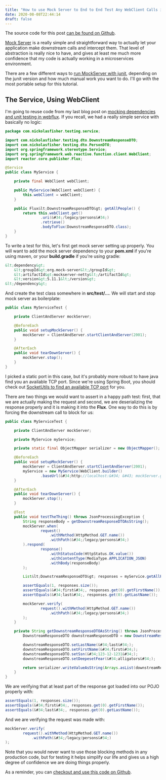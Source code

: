 ```yaml
---
title: "How to use Mock Server to End to End Test Any WebClient Calls in Spring Boot Webflux"
date: 2020-08-08T22:44:14
draft: false
---
```


The source code for this post [can be found on Github](https://github.com/nfisher23/reactive-programming-webflux/tree/master/mocking-and-unit-testing).

[Mock Server](https://www.mock-server.com) is a really simple and straightforward way to actually let your application make downstream calls and intercept them. That level of abstraction is really nice to have, and gives at least me much more confidence that my code is actually working in a microservices environment.

There are a few different ways to [run MockServer with junit](https://www.mock-server.com/mock_server/running_mock_server.html), depending on the junit version and how much manual work you want to do. I&#39;ll go with the most portable setup for this tutorial.

## The Service, Using WebClient

I&#39;m going to reuse code from my last blog post on [mocking dependencies and unit testing in webflux](https://nickolasfisher.com/blog/How-to-Mock-Dependencies-and-Unit-Test-in-Spring-Boot-Webflux). If you recall, we had a really simple service with basically no logic:

```java
package com.nickolasfisher.testing.service;

import com.nickolasfisher.testing.dto.DownstreamResponseDTO;
import com.nickolasfisher.testing.dto.PersonDTO;
import org.springframework.stereotype.Service;
import org.springframework.web.reactive.function.client.WebClient;
import reactor.core.publisher.Flux;

@Service
public class MyService {

    private final WebClient webClient;

    public MyService(WebClient webClient) {
        this.webClient = webClient;
    }

    public Flux&lt;DownstreamResponseDTO&gt; getAllPeople() {
        return this.webClient.get()
                .uri(&#34;/legacy/persons&#34;)
                .retrieve()
                .bodyToFlux(DownstreamResponseDTO.class);
    }
}

```

To write a test for this, let&#39;s first get mock server setting up properly. You will want to add the mock server dependency to your **pom.xml** if you&#39;re using maven, or your **build.gradle** if you&#39;re using gradle:

```xml
&lt;dependency&gt;
    &lt;groupId&gt;org.mock-server&lt;/groupId&gt;
    &lt;artifactId&gt;mockserver-netty&lt;/artifactId&gt;
    &lt;version&gt;5.11.1&lt;/version&gt;
&lt;/dependency&gt;

```

And create the test class somewhere in **src/test/...**. We will start and stop mock server as boilerplate:

```java
public class MyServiceTest {

    private ClientAndServer mockServer;

    @BeforeEach
    public void setupMockServer() {
        mockServer = ClientAndServer.startClientAndServer(2001);
    }

    @AfterEach
    public void tearDownServer() {
        mockServer.stop();
    }
}

```

I picked a static port in this case, but it&#39;s probably more robust to have java find you an available TCP port. Since we&#39;re using Spring Boot, you should check out [SocketUtils to find an available TCP port](https://docs.spring.io/spring-framework/docs/current/javadoc-api/org/springframework/util/SocketUtils.html#findAvailableTcpPort) for you.

There are two things we would want to assert in a happy path test: first, that we are actually making the request and second, we are deserializing the response properly and it is making it into the **Flux**. One way to do this is by forcing the downstream call to block for us:

```java
public class MyServiceTest {

    private ClientAndServer mockServer;

    private MyService myService;

    private static final ObjectMapper serializer = new ObjectMapper();

    @BeforeEach
    public void setupMockServer() {
        mockServer = ClientAndServer.startClientAndServer(2001);
        myService = new MyService(WebClient.builder()
                .baseUrl(&#34;http://localhost:&#34; &#43; mockServer.getLocalPort()).build());
    }

    @AfterEach
    public void tearDownServer() {
        mockServer.stop();
    }

    @Test
    public void testTheThing() throws JsonProcessingException {
        String responseBody = getDownstreamResponseDTOAsString();
        mockServer.when(
                request()
                    .withMethod(HttpMethod.GET.name())
                    .withPath(&#34;/legacy/persons&#34;)
        ).respond(
                response()
                    .withStatusCode(HttpStatus.OK.value())
                    .withContentType(MediaType.APPLICATION_JSON)
                    .withBody(responseBody)
        );

        List&lt;DownstreamResponseDTO&gt; responses = myService.getAllPeople().collectList().block();

        assertEquals(1, responses.size());
        assertEquals(&#34;first&#34;, responses.get(0).getFirstName());
        assertEquals(&#34;last&#34;, responses.get(0).getLastName());

        mockServer.verify(
                request().withMethod(HttpMethod.GET.name())
                    .withPath(&#34;/legacy/persons&#34;)
        );
    }

    private String getDownstreamResponseDTOAsString() throws JsonProcessingException {
        DownstreamResponseDTO downstreamResponseDTO = new DownstreamResponseDTO();

        downstreamResponseDTO.setLastName(&#34;last&#34;);
        downstreamResponseDTO.setFirstName(&#34;first&#34;);
        downstreamResponseDTO.setSsn(&#34;123-12-1231&#34;);
        downstreamResponseDTO.setDeepesetFear(&#34;alligators&#34;);

        return serializer.writeValueAsString(Arrays.asList(downstreamResponseDTO));
    }
}

```

We are verifying that at least part of the response got loaded into our POJO properly with:

```java
assertEquals(1, responses.size());
assertEquals(&#34;first&#34;, responses.get(0).getFirstName());
assertEquals(&#34;last&#34;, responses.get(0).getLastName());

```

And we are verifying the request was made with:

```java
mockServer.verify(
        request().withMethod(HttpMethod.GET.name())
            .withPath(&#34;/legacy/persons&#34;)
);

```

Note that you would never want to use those blocking methods in any production code, but for testing it helps simplify our life and gives us a high degree of confidence we are doing things properly.

As a reminder, you can [checkout and use this code on Github](https://github.com/nfisher23/reactive-programming-webflux/tree/master/mocking-and-unit-testing).
